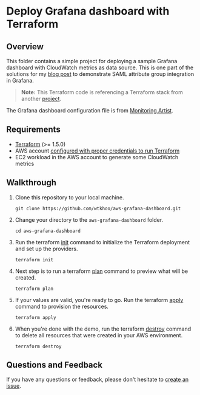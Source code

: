 # Deploy Grafana dashboard with Terraform

## Overview

This folder contains a simple project for deploying a sample Grafana dashboard with CloudWatch metrics as data source. This is one part of the solutions for my [blog post](https://blog.wkhoo.com/posts/aws-grafana-with-saml/) to demonstrate SAML attribute group integration in Grafana.

> **Note:** This Terraform code is referencing a Terraform stack from another [project](https://github.com/wtkhoo/aws-grafana-saml).

The Grafana dashboard configuration file is from [Monitoring Artist](https://github.com/monitoringartist/grafana-aws-cloudwatch-dashboards).

## Requirements

- [Terraform](https://www.terraform.io/downloads) (>= 1.5.0)
- AWS account [configured with proper credentials to run Terraform](https://registry.terraform.io/providers/hashicorp/aws/latest/docs#authentication-and-configuration)
- EC2 workload in the AWS account to generate some CloudWatch metrics

## Walkthrough

1) Clone this repository to your local machine.

   ```shell
   git clone https://github.com/wtkhoo/aws-grafana-dashboard.git
   ```

2) Change your directory to the `aws-grafana-dashboard` folder.

   ```shell
   cd aws-grafana-dashboard
   ```

3) Run the terraform [init](https://www.terraform.io/cli/commands/init) command to initialize the Terraform deployment and set up the providers.

   ```shell
   terraform init
   ```
  
4) Next step is to run a terraform [plan](https://www.terraform.io/cli/commands/plan) command to preview what will be created.

   ```shell
   terraform plan
   ```

5) If your values are valid, you're ready to go. Run the terraform [apply](https://www.terraform.io/cli/commands/apply) command to provision the resources.

   ```shell
   terraform apply
   ```

6) When you're done with the demo, run the terraform [destroy](https://www.terraform.io/cli/commands/destroy) command to delete all resources that were created in your AWS environment.

   ```shell
   terraform destroy
   ```

## Questions and Feedback

If you have any questions or feedback, please don't hesitate to [create an issue](https://github.com/wtkhoo/aws-grafana-dashboard/issues/new).
